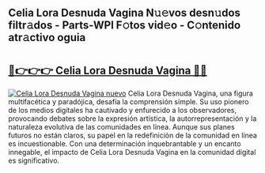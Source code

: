 ## Celia Lora Desnuda Vagina N𝚞𝚎vos desn𝚞dos filtr𝚊dos - Parts-WPl F𝚘tos vid𝚎o - C𝚘ntenido atr𝚊ctivo oguia

# <h2><a href="http://mb2yxe.tromn.icu/?c=Celia+Lora+Desnuda+Vagina">🔗👉👉👉 Celia Lora Desnuda Vagina 🔗🔗</a></h2>

[![Celia Lora Desnuda Vagina nuevo](https://i.imgur.com/pEAQMta.gif)](http://mb2yxe.tromn.icu/?c=Celia+Lora+Desnuda+Vagina)
Celia Lora Desnuda Vagina, una figura multifacética y paradójica, desafía la comprensión simple. Su uso pionero de los medios digitales ha cautivado y enfurecido a los observadores, provocando debates sobre la expresión artística, la autorrepresentación y la naturaleza evolutiva de las comunidades en línea. Aunque sus planes futuros no están claros, su papel en la redefinición de la comunidad en línea es incuestionable. Con una determinación inquebrantable y un encanto innegable, el impacto de Celia Lora Desnuda Vagina en la comunidad digital es significativo.
